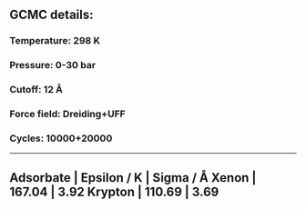 ## GCMC details:                   
### Temperature: 298 K                
### Pressure: 0-30 bar           
### Cutoff: 12 Å              
### Force field: Dreiding+UFF           
### Cycles: 10000+20000          

------
Adsorbate | Epsilon / K | Sigma / Å
Xenon     | 167.04      | 3.92
Krypton   | 110.69      | 3.69
------
